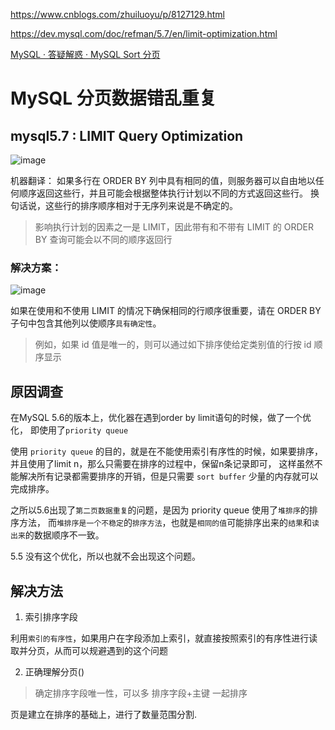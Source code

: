 
<https://www.cnblogs.com/zhuiluoyu/p/8127129.html>

<https://dev.mysql.com/doc/refman/5.7/en/limit-optimization.html>

[MySQL · 答疑解惑 · MySQL Sort 分页](http://mysql.taobao.org/monthly/2015/06/04/)

# MySQL 分页数据错乱重复 

## mysql5.7 : LIMIT Query Optimization

![image](https://github.com/hi-mamba/database-learning/assets/7867225/2af4bcf9-8f46-4134-9404-0b36f2a77488)

机器翻译： 如果多行在 ORDER BY 列中具有相同的值，则服务器可以自由地以任何顺序返回这些行，并且可能会根据整体执行计划以不同的方式返回这些行。
换句话说，这些行的排序顺序相对于无序列来说是不确定的。

> 影响执行计划的因素之一是 LIMIT，因此带有和不带有 LIMIT 的 ORDER BY 查询可能会以不同的顺序返回行

### 解决方案：
![image](https://github.com/hi-mamba/database-learning/assets/7867225/8d598f48-f44a-442a-9cc0-f6c39e6eacc0)

如果在使用和不使用 LIMIT 的情况下确保相同的行顺序很重要，请在 ORDER BY 子句中包含其他列以使顺序`具有​​确定性`。
 > 例如，如果 id 值是唯一的，则可以通过如下排序使给定类别值的行按 id 顺序显示

## 原因调查
在MySQL 5.6的版本上，优化器在遇到order by limit语句的时候，做了一个优化，
即使用了`priority queue`


使用 `priority queue` 的目的，就是在不能使用索引有序性的时候，如果要排序，
并且使用了limit n，那么只需要在排序的过程中，保留n条记录即可，
这样虽然不能解决所有记录都需要排序的开销，但是只需要 `sort buffer` 少量的内存就可以完成排序。

之所以5.6出现了`第二页数据重复`的问题，是因为 priority queue 使用了`堆排序`的排序方法，
而`堆排序是一个不稳定`的`排序方法`，也就是`相同的值`可能排序出来的`结果`和`读出来`的数据顺序不一致。

5.5 没有这个优化，所以也就不会出现这个问题。

## 解决方法

1. 索引排序字段

利用`索引的有序性`，如果用户在字段添加上索引，就直接按照索引的有序性进行读取并分页，从而可以规避遇到的这个问题

2. 正确理解分页()
> 确定排序字段唯一性，可以多 排序字段+主键 一起排序

页是建立在排序的基础上，进行了数量范围分割.




